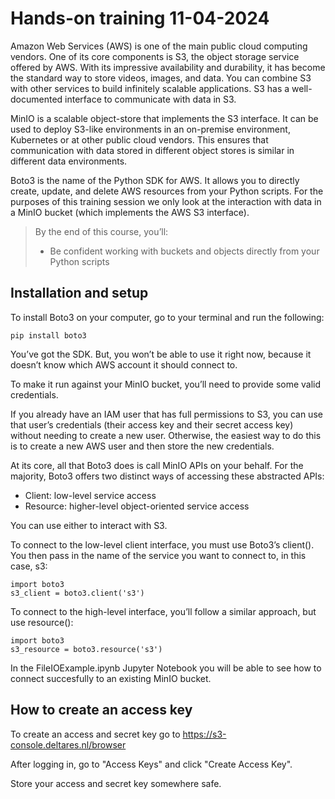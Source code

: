 # Hands-on training 11-04-2024

Amazon Web Services (AWS) is one of the main public cloud computing vendors. One of its core components is S3, the object storage service offered by AWS. With its impressive availability and durability, it has become the standard way to store videos, images, and data. You can combine S3 with other services to build infinitely scalable applications. S3 has a well-documented interface to communicate with data in S3.

MinIO is a scalable object-store that implements the S3 interface. It can be used to deploy S3-like environments in an on-premise environment, Kubernetes or
at other public cloud vendors. This ensures that communication with data stored in different object stores is similar in different data environments.

Boto3 is the name of the Python SDK for AWS. It allows you to directly create, update, and delete AWS resources from your Python scripts. For the purposes of
this training session we only look at the interaction with data in a MinIO bucket (which implements the AWS S3 interface).

> By the end of this course, you’ll:
> 
> * Be confident working with buckets and objects directly from your Python scripts

## Installation and setup

To install Boto3 on your computer, go to your terminal and run the following:

    pip install boto3

You’ve got the SDK. But, you won’t be able to use it right now, because it doesn’t know which AWS account it should connect to.

To make it run against your MinIO bucket, you’ll need to provide some valid credentials. 

If you already have an IAM user that has full permissions to S3, you can use that user’s credentials (their access key and their secret access key) without needing to create a new user. Otherwise, the easiest way to do this is to create a new AWS user and then store the new credentials.

At its core, all that Boto3 does is call MinIO APIs on your behalf. For the majority, Boto3 offers two distinct ways of accessing these abstracted APIs:

* Client: low-level service access
* Resource: higher-level object-oriented service access

You can use either to interact with S3.

To connect to the low-level client interface, you must use Boto3’s client(). You then pass in the name of the service you want to connect to, in this case, s3:

    import boto3
    s3_client = boto3.client('s3')

To connect to the high-level interface, you’ll follow a similar approach, but use resource():

    import boto3
    s3_resource = boto3.resource('s3')

In the FileIOExample.ipynb Jupyter Notebook you will be able to see how to connect succesfully to an existing MinIO bucket.

## How to create an access key

To create an access and secret key go to https://s3-console.deltares.nl/browser 

After logging in, go to "Access Keys" and click "Create Access Key".

Store your access and secret key somewhere safe.